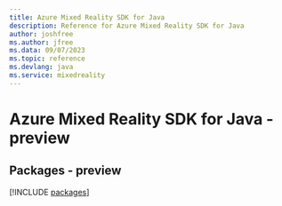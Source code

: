 ```yaml
---
title: Azure Mixed Reality SDK for Java
description: Reference for Azure Mixed Reality SDK for Java
author: joshfree
ms.author: jfree
ms.data: 09/07/2023
ms.topic: reference
ms.devlang: java
ms.service: mixedreality
---
```

# Azure Mixed Reality SDK for Java - preview
## Packages - preview
[!INCLUDE [packages](mixed-reality-index.md)]